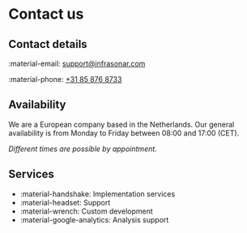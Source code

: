 # Contact us

## Contact details

:material-email: [support@infrasonar.com](mailto:support@infrasonar.com)

:material-phone: [+31 85 876 8733](tel:+31858768733)

## Availability

We are a European company based in the Netherlands.
Our general availability is from Monday to Friday between 08:00 and 17:00 (CET).

_Different times are possible by appointment._

## Services

* :material-handshake: Implementation services
* :material-headset: Support
* :material-wrench: Custom development
* :material-google-analytics: Analysis support

